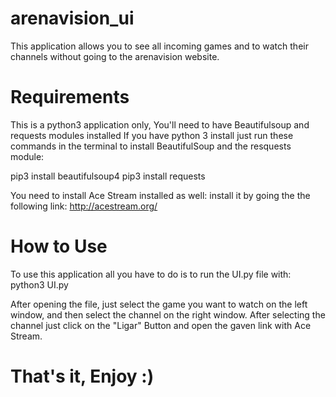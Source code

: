 # arenavision_ui
This application allows you to see all incoming games and to watch their channels without going to the arenavision website.

# Requirements
This is a python3 application only, You'll need to have Beautifulsoup and requests modules installed
If you have python 3 install just run these commands in the terminal to install BeautifulSoup and the resquests module:

pip3 install beautifulsoup4
pip3 install requests

You need to install Ace Stream installed as well: install it by going the the following link: http://acestream.org/

# How to Use
To use this application all you have to do is to run the UI.py file with:
python3 UI.py

After opening the file, just select the game you want to watch on the left window, and then select the channel on the right window. After selecting the channel just click on the "Ligar" Button and open the gaven link with Ace Stream.

# That's it, Enjoy :)
